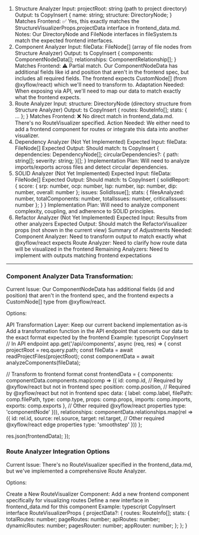 1. Structure Analyzer
Input: projectRoot: string (path to project directory)
Output:
ts
CopyInsert
{
  name: string;
  structure: DirectoryNode;
}
Matches Frontend: ✅ Yes, this exactly matches the StructureVisualizerProps.projectData interface in frontend_data.md.
Notes: Our DirectoryNode and FileNode interfaces in fileSystem.ts match the expected frontend interfaces.
2. Component Analyzer
Input: fileData: FileNode[] (array of file nodes from Structure Analyzer)
Output:
ts
CopyInsert
{
  components: ComponentNodeData[];
  relationships: ComponentRelationship[];
}
Matches Frontend: ⚠️ Partial match. Our ComponentNodeData has additional fields like id and position that aren't in the frontend spec, but includes all required fields. The frontend expects CustomNode[] (from @xyflow/react) which we'll need to transform to.
Adaptation Needed: When exposing via API, we'll need to map our data to match exactly what the frontend expects.
3. Route Analyzer
Input: structure: DirectoryNode (directory structure from Structure Analyzer)
Output:
ts
CopyInsert
{
  routes: RouteInfo[];
  stats: { ... };
}
Matches Frontend: ❌ No direct match in frontend_data.md. There's no RouteVisualizer specified.
Action Needed: We either need to add a frontend component for routes or integrate this data into another visualizer.
4. Dependency Analyzer (Not Yet Implemented)
Expected Input: fileData: FileNode[]
Expected Output: Should match:
ts
CopyInsert
{
  dependencies: DependencyNode[];
  circularDependencies?: { path: string[]; severity: string; }[];
}
Implementation Plan: Will need to analyze imports/exports across files and detect circular dependencies.
5. SOLID Analyzer (Not Yet Implemented)
Expected Input: fileData: FileNode[]
Expected Output: Should match:
ts
CopyInsert
{
  solidReport: {
    score: { srp: number, ocp: number, lsp: number, isp: number, dip: number, overall: number };
    issues: SolidIssue[];
    stats: { filesAnalyzed: number, totalComponents: number, totalIssues: number, criticalIssues: number };
  }
}
Implementation Plan: Will need to analyze component complexity, coupling, and adherence to SOLID principles.
6. Refactor Analyzer (Not Yet Implemented)
Expected Input: Results from other analyzers
Expected Output: Should match the RefactorVisualizer props (not shown in the current view)
Summary of Adjustments Needed:
Component Analyzer: Need to transform output to match exactly what @xyflow/react expects
Route Analyzer: Need to clarify how route data will be visualized in the frontend
Remaining Analyzers: Need to implement with outputs matching frontend expectations


----

### Component Analyzer Data Transformation:
Current Issue: Our ComponentNodeData has additional fields (id and position) that aren't in the frontend spec, and the frontend expects a CustomNode[] type from @xyflow/react.

Options:

API Transformation Layer:
Keep our current backend implementation as-is
Add a transformation function in the API endpoint that converts our data to the exact format expected by the frontend
Example:
typescript
CopyInsert
// In API endpoint
app.get('/api/components', async (req, res) => {
  const projectRoot = req.query.path;
  const fileData = await readProjectFiles(projectRoot);
  const componentData = await analyzeComponents(fileData);
  
  // Transform to frontend format
  const frontendData = {
    components: componentData.components.map(comp => ({
      id: comp.id, // Required by @xyflow/react but not in frontend spec
      position: comp.position, // Required by @xyflow/react but not in frontend spec
      data: {
        label: comp.label,
        filePath: comp.filePath,
        type: comp.type,
        props: comp.props,
        imports: comp.imports,
        exports: comp.exports
      },
      // Other required @xyflow/react properties
      type: 'componentNode'
    })),
    relationships: componentData.relationships.map(rel => ({
      id: rel.id,
      source: rel.source,
      target: rel.target,
      // Other required @xyflow/react edge properties
      type: 'smoothstep'
    }))
  };
  
  res.json(frontendData);
});


### Route Analyzer Integration Options
Current Issue: There's no RouteVisualizer specified in the frontend_data.md, but we've implemented a comprehensive Route Analyzer.

Options:

Create a New RouteVisualizer Component:
Add a new frontend component specifically for visualizing routes
Define a new interface in frontend_data.md for this component
Example:
typescript
CopyInsert
interface RouteVisualizerProps {
  projectData?: {
    routes: RouteInfo[];
    stats: {
      totalRoutes: number;
      pageRoutes: number;
      apiRoutes: number;
      dynamicRoutes: number;
      pagesRouter: number;
      appRouter: number;
    };
  };
}